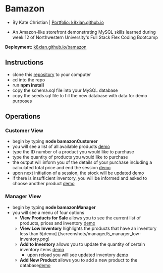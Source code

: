 # Bamazon
* By Kate Christian | [Portfolio: k8xian.github.io](https://k8xian.github.io)

* An Amazon-like storefront demonstrating MySQL skills learned during week 12 of Northwestern University's Full Stack Flex Coding Bootcamp

**Deployment:** [k8xian.github.io/bamazon](https://k8xian.github.io/bamazon)

## Instructions
* clone this [repository](https://github.com/k8xian/bamazon.git) to your computer
* cd into the repo
* run **npm install**
* copy the schema.sql file into your MySQL database
* copy the seeds.sql file to fill the new database with data for demo purposes

## Operations

### Customer View
* begin by typing **node bamazonCustomer**
* you will see a list of all available products [demo](/screenshots/customer/1_customer_initial-list.png)
* type the ID number of a product you would like to purchase
* type the quantity of products you would like to purchase
* the output will inform you of the details of your purchase including a calculated total price and end the session [demo](/screenshots/customer/2_customer_initial-purchase.png)
* upon next initiation of a session, the stock will be updated [demo](/screenshots/customer/3_customer_updated-stock.png)
* if there is insufficient inventory, you will be informed and asked to choose another product [demo](/screenshots/customer/4_customer_failed-purchase.png)

### Manager View
* begin by typing **node bamazonManager**
* you will see a menu of four options
    * **View Products for Sale** allows you to see the current list of products, prices and inventory [demo](/screenshots/manager/2_manager_view-all-products-including-added.png)
    * **View Low Inventory** highlights the products that have an inventory less than 5[demo] (/screenshots/manager/5_manager_low-inventory.png)
    * **Add to Inventory** allows you to update the quantity of certain inventory items [demo](/screenshots/manager/3_manager_add-inventory.png)
      * upon reload you will see updated inventory [demo](/screenshots/manager/4_manager_view-products-updated-inventory)
    * **Add New Product** allows you to add a new product to the database[demo](/screenshots/manager/1_manager_add-product.png)
